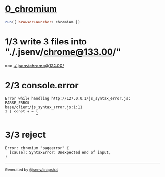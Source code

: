 # [0_chromium](../../js_syntax_error_dev.test.mjs#L28)

```js
run({ browserLauncher: chromium })
```

# 1/3 write 3 files into "./.jsenv/chrome@133.00/"

see [./.jsenv/chrome@133.00/](./.jsenv/chrome@133.00/)

# 2/3 console.error

```console
Error while handling http://127.0.0.1/js_syntax_error.js:
PARSE_ERROR
base/client/js_syntax_error.js:1:11
1 | const a = (
              ^
```

# 3/3 reject

```console
Error: chromium "pageerror" {
  [cause]: SyntaxError: Unexpected end of input,
}
```

---

<sub>
  Generated by <a href="https://github.com/jsenv/core/tree/main/packages/independent/snapshot">@jsenv/snapshot</a>
</sub>
